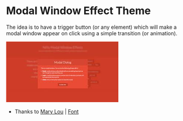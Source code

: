 # Modal Window Effect Theme

The idea is to have a trigger button (or any element) which will make a modal window appear on click using a simple transition (or animation).

![Modal Window Effect ](https://github.com/deboasapp/modaleffect-theme/blob/master/index.jpeg)

* Thanks to [Mary Lou](https://twitter.com/crnacura) | [Font](https://tympanus.net/codrops/2013/06/25/nifty-modal-window-effects/)
